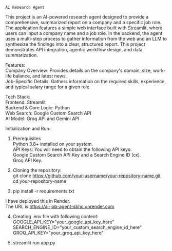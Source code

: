     AI Research Agent 

This project is an AI-powered research agent designed to provide a comprehensive, summarized report on a company and a specific job role. The application features a simple web interface built with Streamlit, where users can input a company name and a job role. In the backend, the agent uses a multi-step process to gather information from the web and an LLM to synthesize the findings into a clear, structured report. This project demonstrates API integration, agentic workflow design, and data summarization.

Features: <br>
Company Overview: Provides details on the company's domain, size, work-life balance, and latest news.<br>
Job-Specific Details: Gathers information on the required skills, experience, and typical salary range for a given role.<br>

Tech Stack: <br>
Frontend: Streamlit <br>
Backend & Core Logic: Python<br>
Web Search: Google Custom Search API<br>
AI Model: Groq API and Gemini API<br>

Initialization and Run:<br>
1. Prerequisites<br>
   Python 3.8+ installed on your system.<br>
   API Keys: You will need to obtain the following API keys:<br>
   Google Custom Search API Key and a Search Engine ID (cx).<br>
   Groq API Key.<br>


2. Cloning the repository:<br>
   git clone https://github.com/your-username/your-repository-name.git<br>
   cd your-repository-name<br>
   
3. pip install -r requirements.txt<br>


I have deployed this in Render. <br>
The URL is https://ai-job-agent-sbhc.onrender.com <br>

4. Creating .env file with following content:<br>
  GOOGLE_API_KEY="your_google_api_key_here"
  SEARCH_ENGINE_ID="your_custom_search_engine_id_here"
  GROQ_API_KEY="your_groq_api_key_here"

4. streamlit run app.py
